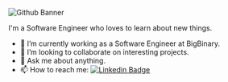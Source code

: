 ![Github Banner](https://github.com/shreyansh-g24/shreyansh-g24/assets/40631571/d8e522f7-3156-4123-b95e-b94c482f0e9c)

I'm a Software Engineer who loves to learn about new things.

- 🔭 I’m currently working as a Software Engineer at BigBinary.
- 👯 I’m looking to collaborate on interesting projects.
- 💬 Ask me about anything.
- 📫 How to reach me: [![Linkedin Badge](https://img.shields.io/badge/-LinkedIn-blue?style=flat-square&logo=Linkedin&logoColor=white)](https://www.linkedin.com/in/shreyansh-gupta0/)

<!--
**shreyansh-g24/shreyansh-g24** is a ✨ _special_ ✨ repository because its `README.md` (this file) appears on your GitHub profile.

Here are some ideas to get you started:

- 🔭 I’m currently working on ...
- 🌱 I’m currently learning ...
- 👯 I’m looking to collaborate on ...
- 🤔 I’m looking for help with ...
- 💬 Ask me about ...
- 📫 How to reach me: ...
- 😄 Pronouns: ...
- ⚡ Fun fact: ...
-->
